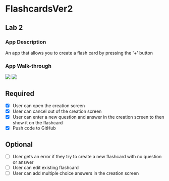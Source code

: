 # FlashcardsVer2
## Lab 2

### App Description
An app that allows you to create a flash card by pressing the '+' button

### App Walk-through

![](https://i.imgur.com/0rbKRwN.gif)
![](https://i.imgur.com/W1gzITm.gif)

## Required
- [x] User can open the creation screen
- [x] User can cancel out of the creation screen
- [x] User can enter a new question and answer in the creation screen to then show it on the flashcard
- [x] Push code to GitHub
## Optional
- [ ] User gets an error if they try to create a new flashcard with no question or answer
- [ ] User can edit existing flashcard
- [ ] User can add multiple choice answers in the creation screen
